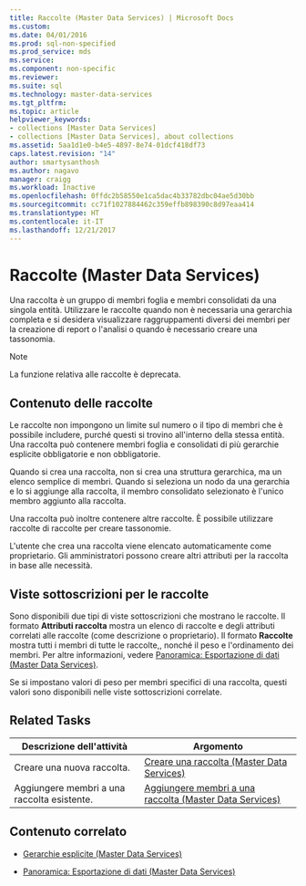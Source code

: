```yaml
---
title: Raccolte (Master Data Services) | Microsoft Docs
ms.custom: 
ms.date: 04/01/2016
ms.prod: sql-non-specified
ms.prod_service: mds
ms.service: 
ms.component: non-specific
ms.reviewer: 
ms.suite: sql
ms.technology: master-data-services
ms.tgt_pltfrm: 
ms.topic: article
helpviewer_keywords:
- collections [Master Data Services]
- collections [Master Data Services], about collections
ms.assetid: 5aa1d1e0-b4e5-4897-8e74-01dcf418df73
caps.latest.revision: "14"
author: smartysanthosh
ms.author: nagavo
manager: craigg
ms.workload: Inactive
ms.openlocfilehash: 0ffdc2b58550e1ca5dac4b33782dbc04ae5d30bb
ms.sourcegitcommit: cc71f1027884462c359effb898390c8d97eaa414
ms.translationtype: HT
ms.contentlocale: it-IT
ms.lasthandoff: 12/21/2017
---
```

# <a name="collections-master-data-services"></a>Raccolte (Master Data Services)
  Una raccolta è un gruppo di membri foglia e membri consolidati da una singola entità. Utilizzare le raccolte quando non è necessaria una gerarchia completa e si desidera visualizzare raggruppamenti diversi dei membri per la creazione di report o l'analisi o quando è necessario creare una tassonomia.  
  
> [!NOTE]  
>  La funzione relativa alle raccolte è deprecata.  
  
## <a name="what-collections-contain"></a>Contenuto delle raccolte  
 Le raccolte non impongono un limite sul numero o il tipo di membri che è possibile includere, purché questi si trovino all'interno della stessa entità. Una raccolta può contenere membri foglia e consolidati di più gerarchie esplicite obbligatorie e non obbligatorie.  
  
 Quando si crea una raccolta, non si crea una struttura gerarchica, ma un elenco semplice di membri. Quando si seleziona un nodo da una gerarchia e lo si aggiunge alla raccolta, il membro consolidato selezionato è l'unico membro aggiunto alla raccolta.  
  
 Una raccolta può inoltre contenere altre raccolte. È possibile utilizzare raccolte di raccolte per creare tassonomie.  
  
 L'utente che crea una raccolta viene elencato automaticamente come proprietario. Gli amministratori possono creare altri attributi per la raccolta in base alle necessità.  
  
## <a name="subscription-views-for-collections"></a>Viste sottoscrizioni per le raccolte  
 Sono disponibili due tipi di viste sottoscrizioni che mostrano le raccolte. Il formato **Attributi raccolta** mostra un elenco di raccolte e degli attributi correlati alle raccolte (come descrizione o proprietario). Il formato **Raccolte** mostra tutti i membri di tutte le raccolte,, nonché il peso e l'ordinamento dei membri. Per altre informazioni, vedere [Panoramica: Esportazione di dati &#40;Master Data Services&#41;](../master-data-services/overview-exporting-data-master-data-services.md).  
  
 Se si impostano valori di peso per membri specifici di una raccolta, questi valori sono disponibili nelle viste sottoscrizioni correlate.  
  
## <a name="related-tasks"></a>Related Tasks  
  
|Descrizione dell'attività|Argomento|  
|----------------------|-----------|  
|Creare una nuova raccolta.|[Creare una raccolta &#40;Master Data Services&#41;](../master-data-services/create-a-collection-master-data-services.md)|  
|Aggiungere membri a una raccolta esistente.|[Aggiungere membri a una raccolta &#40;Master Data Services&#41;](../master-data-services/add-members-to-a-collection-master-data-services.md)|  
  
## <a name="related-content"></a>Contenuto correlato  
  
-   [Gerarchie esplicite &#40;Master Data Services&#41;](../master-data-services/explicit-hierarchies-master-data-services.md)  
  
-   [Panoramica: Esportazione di dati &#40;Master Data Services&#41;](../master-data-services/overview-exporting-data-master-data-services.md)  
  
  
